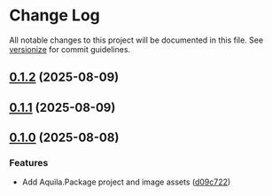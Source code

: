 # Change Log

All notable changes to this project will be documented in this file. See [versionize](https://github.com/versionize/versionize) for commit guidelines.

<a name="0.1.2"></a>
## [0.1.2](https://www.github.com/JoaoCrv/Aquila/releases/tag/v0.1.2) (2025-08-09)

<a name="0.1.1"></a>
## [0.1.1](https://www.github.com/JoaoCrv/Aquila/releases/tag/v0.1.1) (2025-08-09)

<a name="0.1.0"></a>
## [0.1.0](https://www.github.com/JoaoCrv/Aquila/releases/tag/v0.1.0) (2025-08-08)

### Features

* Add Aquila.Package project and image assets ([d09c722](https://www.github.com/JoaoCrv/Aquila/commit/d09c722f89fe67a72dc6d026c4f6878978cc23e2))


